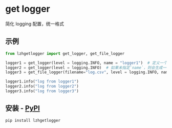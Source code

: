 # get logger
简化 logging 配置，统一格式

## 示例
```python
from lzhgetlogger import get_logger, get_file_logger

logger1 = get_logger(level = logging.INFO, name = "logger1")  # 定义一个普通`logger`
logger2 = get_logger(level = logging.INFO)  # 如果未指定`name`，则会生成一个`uuid`给`name`
logger3 = get_file_logger(filename="log.csv", level = logging.INFO, name = "logger3")  # 定义一个文件`logger`

logger1.info("log from logger1")
logger2.info("log from logger2")
logger3.info("log from logger3")
```

## 安装 - [PyPI](https://pypi.org/project/lzhgetlogger/)
```shell
pip install lzhgetlogger
```
